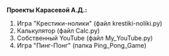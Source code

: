 **Проекты Карасевой А.Д.:**
1. Игра "Крестики-нолики" (файл krestiki-noliki.py)
2. Калькулятор (файл Calc.py)
3. Собственный YouTube (файл My_YouTube.py)
4. Игра "Пинг-Понг" (папка Ping_Pong_Game)
